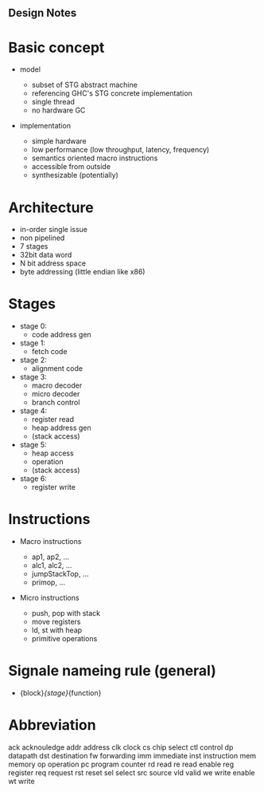 
Design Notes
------------

# Basic concept
  * model
    * subset of STG abstract machine
    * referencing GHC's STG concrete implementation
    * single thread
    * no hardware GC

  * implementation
    * simple hardware
    * low performance (low throughput, latency, frequency)
    * semantics oriented macro instructions
    * accessible from outside
    * synthesizable (potentially)


# Architecture
  * in-order single issue
  * non pipelined
  * 7 stages
  * 32bit data word
  * N bit address space
  * byte addressing (little endian like x86)


# Stages
  * stage 0:
    * code address gen
  * stage 1: 
    * fetch code
  * stage 2: 
    * alignment code
  * stage 3: 
    * macro decoder
    * micro decoder
    * branch control
  * stage 4: 
    * register read
    * heap address gen
    * (stack access)
  * stage 5: 
    * heap access
    * operation
    * (stack access)
  * stage 6: 
    * register write


# Instructions
  * Macro instructions
    * ap1, ap2, ...
    * alc1, alc2, ...
    * jumpStackTop, ...
    * primop, ...

  * Micro instructions
    * push, pop with stack
    * move registers
    * ld, st with heap
    * primitive operations


# Signale nameing rule (general)
  * {block}_{stage}_{function}


# Abbreviation
  ack    acknouledge
  addr   address
  clk    clock
  cs     chip select
  ctl    control
  dp     datapath
  dst    destination
  fw     forwarding
  imm    immediate
  inst   instruction
  mem    memory
  op     operation
  pc     program counter
  rd     read
  re     read enable
  reg    register
  req    request
  rst    reset
  sel    select
  src    source
  vld    valid
  we     write enable
  wt     write



